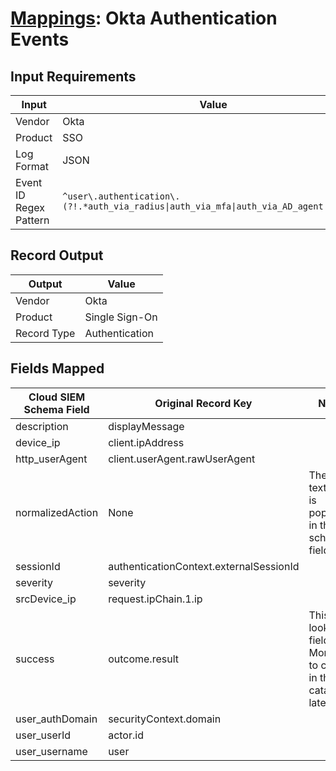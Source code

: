 # [Mappings](README.md): Okta Authentication Events

## Input Requirements

|Input|Value|
|-----|-----|
|Vendor|Okta|
|Product|SSO|
|Log Format|JSON|
|Event ID Regex Pattern|`^user\.authentication\.(?!.*auth_via_radius\|auth_via_mfa\|auth_via_AD_agent\|sso).*$`|

## Record Output

|Output|Value|
|------|-----|
|Vendor|Okta|
|Product|Single Sign-On|
|Record Type|Authentication|

## Fields Mapped

|Cloud SIEM Schema Field|Original Record Key|Notes|
|-----------------------|-------------------|-----|
|description|displayMessage||
|device_ip|client.ipAddress||
|http_userAgent|client.userAgent.rawUserAgent||
|normalizedAction|None|The static text `logon` is populated in this schema field.|
|sessionId|authenticationContext.externalSessionId||
|severity|severity||
|srcDevice_ip|request.ipChain.1.ip||
|success|outcome.result|This is a lookup field. More info to come in the catalog later...|
|user_authDomain|securityContext.domain||
|user_userId|actor.id||
|user_username|user||

